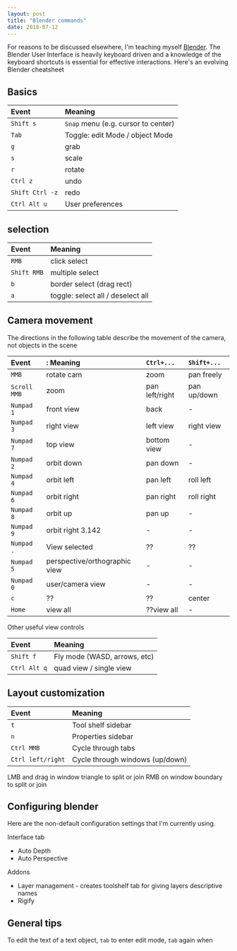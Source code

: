 ```yaml
---
layout: post
title: "Blender commands"
date: 2018-07-12
---
```


For reasons to be discussed elsewhere, I'm teaching myself [Blender](https://www.blender.org/). The Blender User Interface is heavily keyboard driven and a knowledge of the keyboard shortcuts is essential for effective interactions. Here's an evolving Blender cheatsheet
## Basics

Event |Meaning
:----------|:----------
`Shift s`|`Snap` menu (e.g. cursor to center)
`Tab` | Toggle: edit Mode / object Mode
`g`| grab
`s` | scale
`r` | rotate
`Ctrl z` | undo
`Shift Ctrl -z` | redo
`Ctrl Alt u`| User preferences

## selection

Event |Meaning
:----------|:----------
`RMB` | click select
`Shift RMB` | multiple select
`b`| border select (drag rect)
`a`| toggle: select all / deselect all

## Camera movement
The directions in the following table describe the movement of the camera, not objects in the scene

Event |: Meaning |`Ctrl+...` |`Shift+...`
:----------|:----------|:----------|:----------
`MMB`|rotate cam |zoom| pan freely
`Scroll MMB`|zoom|pan left/right|pan up/down
`Numpad 1`|front view | back | -
`Numpad 3`|right view | left view | right view
`Numpad 7`|top view | bottom view | -
`Numpad 2`|orbit down | pan down  | -
`Numpad 4`|orbit left | pan left  | roll left
`Numpad 6`|orbit right | pan right | roll right
`Numpad 8`|orbit up | pan up | -
`Numpad 9`|orbit right 3.142 | - | -
`Numpad .`| View selected | ?? | ??
`Numpad 5`| perspective/orthographic view| - | -
`Numpad 0`| user/camera view| - | -
`c` | ?? | ?? | center
`Home` | view all | ??view all | -

Other useful view controls

Event |Meaning
:----------|:----------
`Shift f`|Fly mode (WASD, arrows, etc)
`Ctrl Alt q`| quad view / single view

## Layout customization

Event |Meaning
:----------|:----------
`t`|Tool shelf sidebar
`n`|Properties sidebar
`Ctrl MMB`|Cycle through tabs
`Ctrl left/right`|Cycle through windows (up/down)

LMB and drag in window triangle to split or join
RMB on window boundary to split or join


## Configuring blender

Here are the non-default configuration settings that I'm currently using.

Interface tab 
* Auto Depth
* Auto Perspective

Addons
* Layer management - creates toolshelf tab for giving layers descriptive names
* Rigify


## General tips

To edit the text of a text object, `tab` to enter edit mode, `tab` again when
